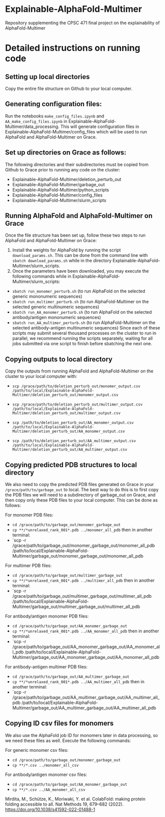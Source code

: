 # Explainable-AlphaFold-Multimer
Repository supplementing the CPSC 471 final project on the explainability of AlphaFold-Multimer

# Detailed instructions on running code

## Setting up local directories
Copy the entire file structure on Github to your local computer.

## Generating configuration files:
Run the notebooks `make_config_files.ipynb` and `AA_make_config_files.ipynb` in Explainable-AlphaFold-Multimer/data_processing. This will generate configuration files in Explainable-AlphaFold-Multimer/config_files which will be used to run AlphaFold and AlphaFold-Multimer on Grace.

## Set up directories on Grace as follows:
The following directories and their subdirectories must be copied from Github to Grace prior to running any code on the cluster:
- Explainable-AlphaFold-Multimer/deletion_perturb_out
- Explainable-AlphaFold-Multimer/garbage_out
- Explainable-AlphaFold-Multimer/python_scripts
- Explainable-AlphaFold-Multimer/config_files
- Explainable-AlphaFold-Multimer/slurm_scripts

## Running AlphaFold and AlphaFold-Multimer on Grace
Once the file structure has been set up, follow these two steps to run AlphaFold and AlphaFold-Multimer on Grace:
1. Install the weights for AlphaFold by running the script `download_params.sh`. This can be done from the command line with `sbatch download_params.sh` while in the directory Explainable-AlphaFold-Multimer/slurm_scripts.
2. Once the parameters have been downloaded, you may execute the following commands while in Explainable-AlphaFold-Multimer/slurm_scripts:
- `sbatch run_monomer_perturb.sh` (to run AlphaFold on the selected generic mononumeric sequences)
- `sbatch run_multimer_perturb.sh` (to run AlphaFold-Multimer on the selected generic multinumeric sequences)
- `sbatch run_AA_monomer_perturb.sh` (to run AlphaFold on the selected antibody/antigen mononumeric sequences)
- `sbatch run_AA_multimer_perturb.sh` (to run AlphaFold-Multimer on the selected antibody-antigen multinumeric sequences)
Since each of these scripts may submit several thousand processes on the cluster to run in parallel, we recommend running the scripts separately, waiting for all jobs submitted via one script to finish before sbatching the next one.

## Copying outputs to local directory
Copy the outputs from running AlphaFold and AlphaFold-Multimer on the cluster to your local computer with:

- `scp /grace/path/to/deletion_perturb_out/monomer_output.csv /path/to/local/Explainable-AlphaFold-Multimer/deletion_perturb_out/monomer_output.csv`

- `scp /grace/path/to/deletion_perturb_out/multimer_output.csv /path/to/local/Explainable-AlphaFold-Multimer/deletion_perturb_out/multimer_output.csv`

- `scp /path/to/deletion_perturb_out/AA_monomer_output.csv /path/to/local/Explainable-AlphaFold-Multimer/deletion_perturb_out/AA_monomer_output.csv`

- `scp /path/to/deletion_perturb_out/AA_multimer_output.csv /path/to/local/Explainable-AlphaFold-Multimer/deletion_perturb_out/AA_multimer_output.csv`

## Copying predicted PDB structures to local directory
We also need to copy the predicted PDB files generated on Grace in your `/grace/path/to/garbage_out` to local. The best way to do this is to first copy the PDB files we will need to a subdirectory of garbage_out on Grace, and then copy only these PDB files to your local computer. This can be done as follows:

For monomer PDB files:
- `cd /grace/path/to/garbage_out/monomer_garbage_out`
- `cp **/*unrelaxed_rank_001*.pdb ../monomer_all_pdb`
then in another terminal:
- `scp -r /grace/path/to/garbage_out/monomer_garbage_out/monomer_all_pdb /path/to/local/Explainable-AlphaFold-Multimer/garbage_out/monomer_garbage_out/monomer_all_pdb

For multimer PDB files:
- `cd /grace/path/to/garbage_out/multimer_garbage_out`
- `cp **/*unrelaxed_rank_001*.pdb ../multimer_all_pdb`
then in another terminal:
- `scp -r /grace/path/to/garbage_out/multimer_garbage_out/multimer_all_pdb /path/to/local/Explainable-AlphaFold-Multimer/garbage_out/multimer_garbage_out/multimer_all_pdb

For antibody/antigen monomer PDB files:
- `cd /grace/path/to/garbage_out/AA_monomer_garbage_out`
- `cp **/*unrelaxed_rank_001*.pdb ../AA_monomer_all_pdb`
then in another terminal:
- `scp -r /grace/path/to/garbage_out/AA_monomer_garbage_out/AA_monomer_all_pdb /path/to/local/Explainable-AlphaFold-Multimer/garbage_out/AA_monomer_garbage_out/AA_monomer_all_pdb

For antibody-antigen multimer PDB files:
- `cd /grace/path/to/garbage_out/AA_multimer_garbage_out`
- `cp **/*unrelaxed_rank_001*.pdb ../AA_multimer_all_pdb`
then in another terminal:
- `scp -r /grace/path/to/garbage_out/AA_multimer_garbage_out/AA_multimer_all_pdb /path/to/local/Explainable-AlphaFold-Multimer/garbage_out/AA_multimer_garbage_out/AA_multimer_all_pdb

## Copying ID csv files for monomers
We also use the AlphaFold job ID for monomers later in data processing, so we need these files as well. Execute the following commands:

For generic monomer csv files:
- `cd /grace/path/to/garbage_out/monomer_garbage_out`
- `cp **/*.csv ../monomer_all_csv`

For antibody/antigen monomer csv files:
- `cd /grace/path/to/garbage_out/AA_monomer_garbage_out`
- `cp **/*.csv ../AA_monomer_all_csv`

Mirdita, M., Schütze, K., Moriwaki, Y. et al. ColabFold: making protein folding accessible to all. Nat Methods 19, 679–682 (2022). https://doi.org/10.1038/s41592-022-01488-1

